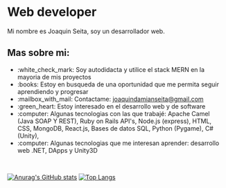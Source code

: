 
<h1>Web developer</h1>

Mi nombre es Joaquin Seita, soy un desarrollador web.

<h2>Mas sobre mi:</h2>

<ul>
<li>:white_check_mark: Soy autodidacta y utilice el stack MERN en la mayoria de mis proyectos</li>
<li>:books: Estoy en busqueda de una oportunidad que me permita seguir aprendiendo y progresar</li>
<li>:mailbox_with_mail: Contactame: <a href="mailto:joaquindamianseita@gmail.com">joaquindamianseita@gmail.com</a></li>
<li>:green_heart: Estoy interesado en el desarrollo web y de software</li>
<li>:computer: Algunas tecnologias con las que trabajé: Apache Camel (Java SOAP Y REST), Ruby on Rails API's, Node.js (express), HTML, CSS, MongoDB, React.js, Bases de datos SQL, Python (Pygame), C# (Unity),</li>
<li>:computer: Algunas tecnologias que me interesan aprender: desarrollo web .NET, DApps y Unity3D</li>
</ul><br>

[![Anurag's GitHub stats](https://github-readme-stats.vercel.app/api?username=JoaquinDamianSeita&theme=react)](https://github.com/anuraghazra/github-readme-stats)
[![Top Langs](https://github-readme-stats.vercel.app/api/top-langs/?username=JoaquinDamianSeita&layout=compact&theme=react)](https://github.com/anuraghazra/github-readme-stats)
